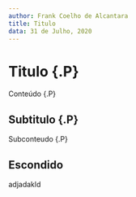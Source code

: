 ```yaml
---
author: Frank Coelho de Alcantara
title: Titulo
data: 31 de Julho, 2020
---
```


# Titulo {.P}

Conteúdo {.P}

## Subtitulo {.P}

Subconteudo {.P}

## Escondido

adjadakld